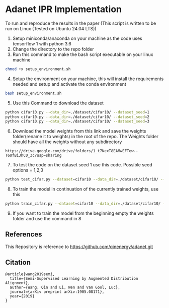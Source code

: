 # Adanet IPR Implementation

To run and reproduce the results in the paper (This script is written to be run on Linux (Tested on Ubuntu 24.04 LTS))
1. Setup miniconda/anaconda on your machine as the code uses tensorflow 1 with python 3.6
2. Change the directory to the repo folder
3. Run this command to make the bash script executable on your linux machine
```bash
chmod +x setup_environment.sh
```
4. Setup the environment on your machine, this will install the requirements needed and setup and activate the conda environment
``` bash
bash setup_environment.sh
```
5. Use this Command to download the dataset
```bash
python cifar10.py --data_dir=./dataset/cifar10/ --dataset_seed=1
python cifar10.py --data_dir=./dataset/cifar10/ --dataset_seed=2
python cifar10.py --data_dir=./dataset/cifar10/ --dataset_seed=3

```
6. Download the model weights from this link and save the weights folder(rename it to weights) in the root of the repo. The Weights folder should have all the weights without any subdirectory
```
https://drive.google.com/drive/folders/1_t7NexT8EAMwEFTew--T6UfBiJhC0_3c?usp=sharing
```
7. To test the code on the dataset seed 1 use this code. Possible seed options = 1,2,3
```bash
python test_cifar.py --dataset=cifar10 --data_dir=./dataset/cifar10/ --log_dir=./weights/ --dataset_seed=1
```

8. To train the model in continuation of the currently trained weights, use this
``` bash
python train_cifar.py --dataset=cifar10 --data_dir=./dataset/cifar10/ --log_dir=./weights/ --num_epochs=200 --epoch_decay_start=1500 --aug_flip=True --aug_trans=True --dataset_seed=1
```

9. If you want to train the model from the beginning empty the weights folder and use the command in 8



## References
This Repository is reference to https://github.com/qinenergy/adanet.git

## Citation
```
@article{wang2019semi,
  title={Semi-Supervised Learning by Augmented Distribution Alignment},
  author={Wang, Qin and Li, Wen and Van Gool, Luc},
  journal={arXiv preprint arXiv:1905.08171},
  year={2019}
}
```